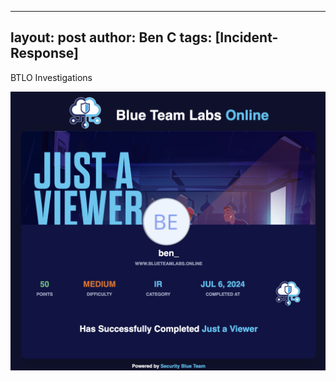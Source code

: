 
---
layout: post
author: Ben C
tags: [Incident-Response]
---

BTLO Investigations 

 <a href="https://blueteamlabs.online/achievement/share/78202/216" target="_blank">
  <img src="/assets/images/favicon/justaviewer.png" alt="My Achievement">
</a>


